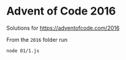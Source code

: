 # Advent of Code 2016

Solutions for https://adventofcode.com/2016

From the `2016` folder run

```sh
node 01/1.js
```
